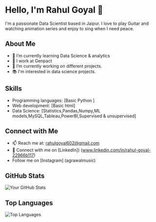 # Hello, I'm Rahul Goyal 👋

I'm a passionate Data Scientist based in Jaipur. I love to play Guitar and watching animation series and enjoy to sing when I need peace.

## About Me

- 🌱 I’m currently learning Data Science & analytics
- 💼 I work at Genpact
- 🔭 I’m currently working on different projects.
- 📚 I'm interested in data science projects.

## Skills

- Programming languages: [Basic Python ]
- Web development: [Basic html]
- Data Science: [Statistics,Pandas,Numpy,ML models,MySQL,Tableau,PowerBI,Supervised & unsupervised]

## Connect with Me

- 📫 Reach me at: rahulgoyal602@gmail.com
- 💼 Connect with me on [LinkedIn]) (www.linkedin.com/in/rahul-goyal-22966b117)
-  Follow me on [Instagram] (agrawalmusic)

## GitHub Stats

![Your GitHub Stats](https://github-readme-stats.vercel.app/api?username=rahulgoyal602&show_icons=true&count_private=true&hide=prs&theme=radical)

## Top Languages

![Top Languages](https://github-readme-stats.vercel.app/api/top-langs/?username=rahulgoyal602&layout=compact&theme=radical)



